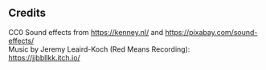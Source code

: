 ## Credits
CC0 Sound effects from https://kenney.nl/ and https://pixabay.com/sound-effects/  
Music by Jeremy Leaird-Koch (Red Means Recording): https://jjbbllkk.itch.io/
